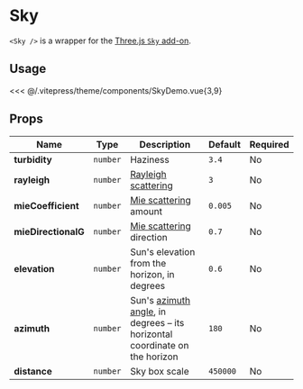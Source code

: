 # Sky

<DocsDemo>
<SkyDemo />
</DocsDemo>

`<Sky />` is a wrapper for the [Three.js `Sky` add-on](https://threejs.org/examples/?q=sky#webgl_shaders_sky).

## Usage

<<< @/.vitepress/theme/components/SkyDemo.vue{3,9}

## Props

<table><thead><tr class="row-header"><th class="col-name">Name</th><th class="col-type">Type</th><th class="col-description">Description</th><th class="col-default">Default</th><th class="col-required">Required</th></tr></thead><tbody><tr class="row-turbidity"><td class="col-name"><strong>turbidity</strong></td><td class="col-type"><code>number</code></td><td class="col-description">Haziness<br>
</td><td class="col-default"><code>3.4</code></td><td class="col-required">No</td></tr><tr class="row-rayleigh"><td class="col-name"><strong>rayleigh</strong></td><td class="col-type"><code>number</code></td><td class="col-description"><a href="https://en.wikipedia.org/wiki/Rayleigh_scattering">Rayleigh scattering</a><br>
</td><td class="col-default"><code>3</code></td><td class="col-required">No</td></tr><tr class="row-mie-coefficient"><td class="col-name"><strong>mieCoefficient</strong></td><td class="col-type"><code>number</code></td><td class="col-description"><a href="https://en.wikipedia.org/wiki/Mie_scattering">Mie scattering</a> amount<br>
</td><td class="col-default"><code>0.005</code></td><td class="col-required">No</td></tr><tr class="row-mie-directional-g"><td class="col-name"><strong>mieDirectionalG</strong></td><td class="col-type"><code>number</code></td><td class="col-description"><a href="https://en.wikipedia.org/wiki/Mie_scattering">Mie scattering</a> direction<br>
</td><td class="col-default"><code>0.7</code></td><td class="col-required">No</td></tr><tr class="row-elevation"><td class="col-name"><strong>elevation</strong></td><td class="col-type"><code>number</code></td><td class="col-description">Sun's elevation from the horizon, in degrees<br>
</td><td class="col-default"><code>0.6</code></td><td class="col-required">No</td></tr><tr class="row-azimuth"><td class="col-name"><strong>azimuth</strong></td><td class="col-type"><code>number</code></td><td class="col-description">Sun's <a href="https://en.wikipedia.org/wiki/Solar_azimuth_angle">azimuth angle</a>, in degrees – its horizontal coordinate on the horizon<br>
</td><td class="col-default"><code>180</code></td><td class="col-required">No</td></tr><tr class="row-distance"><td class="col-name"><strong>distance</strong></td><td class="col-type"><code>number</code></td><td class="col-description">Sky box scale<br>
</td><td class="col-default"><code>450000</code></td><td class="col-required">No</td></tr></tbody></table>
